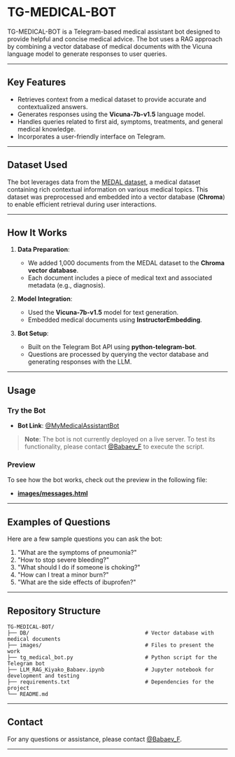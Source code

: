 # TG-MEDICAL-BOT

TG-MEDICAL-BOT is a Telegram-based medical assistant bot designed to provide helpful and concise medical advice. The bot uses a RAG approach by combining a vector database of medical documents with the Vicuna language model to generate responses to user queries.

---

## Key Features

- Retrieves context from a medical dataset to provide accurate and contextualized answers.
- Generates responses using the **Vicuna-7b-v1.5** language model.
- Handles queries related to first aid, symptoms, treatments, and general medical knowledge.
- Incorporates a user-friendly interface on Telegram.

---

## Dataset Used

The bot leverages data from the [MEDAL dataset](https://github.com/McGill-NLP/medal), a medical dataset containing rich contextual information on various medical topics. This dataset was preprocessed and embedded into a vector database (**Chroma**) to enable efficient retrieval during user interactions.

---

## How It Works

1. **Data Preparation**:

   - We added 1,000 documents from the MEDAL dataset to the **Chroma vector database**.
   - Each document includes a piece of medical text and associated metadata (e.g., diagnosis).

2. **Model Integration**:

   - Used the **Vicuna-7b-v1.5** model for text generation.
   - Embedded medical documents using **InstructorEmbedding**.

3. **Bot Setup**:

   - Built on the Telegram Bot API using **python-telegram-bot**.
   - Questions are processed by querying the vector database and generating responses with the LLM.

---

## Usage

### Try the Bot

- **Bot Link**: [@MyMedicalAssistantBot](https://t.me/MyMedicalAssistantBot)

> **Note**: The bot is not currently deployed on a live server. To test its functionality, please contact [@Babaev\_F](https://t.me/Babaev_F) to execute the script.

### Preview

To see how the bot works, check out the preview in the following file:

- **[images/messages.html](images/messages.html)**

---

## Examples of Questions

Here are a few sample questions you can ask the bot:

1. "What are the symptoms of pneumonia?"
2. "How to stop severe bleeding?"
3. "What should I do if someone is choking?"
4. "How can I treat a minor burn?"
5. "What are the side effects of ibuprofen?"

---

## Repository Structure

```
TG-MEDICAL-BOT/
├── DB/                                     # Vector database with medical documents
├── images/                                 # Files to present the work
├── tg_medical_bot.py                       # Python script for the Telegram bot
├── LLM_RAG_Kiyako_Babaev.ipynb             # Jupyter notebook for development and testing
├── requirements.txt                        # Dependencies for the project
└── README.md                               
```

---

## Contact

For any questions or assistance, please contact [@Babaev\_F](https://t.me/Babaev_F).

---


